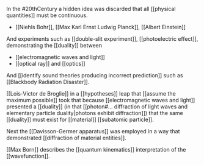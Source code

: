 In the #20thCentury a hidden idea was discarded that all [[physical quantities]] must be continuous. 

- [[Niehls Bohr]], [[Max Karl Ernst Ludwig Planck]], [[Albert Einstein]]

And experiments such as [[double-slit experiment]], [[photoelectric effect]], demonstrating the [[duality]] between 
- [[electromagnetic waves and light]]
- [[optical ray]] and [[optics]]

And [[identify sound theories producing incorrect prediction]] such as [[Blackbody Radiation Disaster]].

[[Lois-Victor de Broglie]] in a [[hypotheses]] leap that [[assume the maximum possible]] took that because [[electromagnetic waves and light]] presented a [[duality]] (in that [[photon#... diffraction of light waves and elementary particle duality|photons exhibit diffraction]]) that the same [[duality]] must exist for [[material]] [[subatomic particle]].

Next the [[Davisson-Germer apparatus]] was employed in a way that demonstrated [[diffraction of material entities]].

[[Max Born]] describes the [[quantum kinematics]] interpretation of the [[wavefunction]].